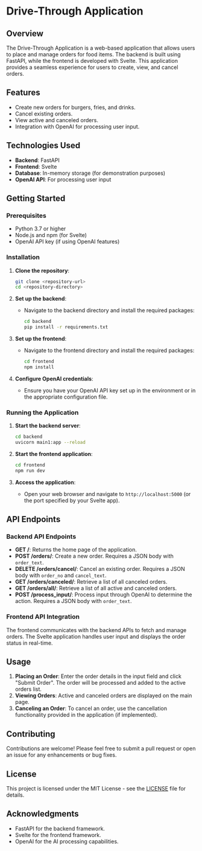 # Drive-Through Application

## Overview
The Drive-Through Application is a web-based application that allows users to place and manage orders for food items. The backend is built using FastAPI, while the frontend is developed with Svelte. This application provides a seamless experience for users to create, view, and cancel orders.

## Features
- Create new orders for burgers, fries, and drinks.
- Cancel existing orders.
- View active and canceled orders.
- Integration with OpenAI for processing user input.

## Technologies Used
- **Backend**: FastAPI
- **Frontend**: Svelte
- **Database**: In-memory storage (for demonstration purposes)
- **OpenAI API**: For processing user input

## Getting Started

### Prerequisites
- Python 3.7 or higher
- Node.js and npm (for Svelte)
- OpenAI API key (if using OpenAI features)

### Installation

1. **Clone the repository**:
   ```bash
   git clone <repository-url>
   cd <repository-directory>
   ```

2. **Set up the backend**:
   - Navigate to the backend directory and install the required packages:
     ```bash
     cd backend
     pip install -r requirements.txt
     ```

3. **Set up the frontend**:
   - Navigate to the frontend directory and install the required packages:
     ```bash
     cd frontend
     npm install
     ```

4. **Configure OpenAI credentials**:
   - Ensure you have your OpenAI API key set up in the environment or in the appropriate configuration file.

### Running the Application

1. **Start the backend server**:
   ```bash
   cd backend
   uvicorn main1:app --reload
   ```

2. **Start the frontend application**:
   ```bash
   cd frontend
   npm run dev
   ```

3. **Access the application**:
   - Open your web browser and navigate to `http://localhost:5000` (or the port specified by your Svelte app).

## API Endpoints

### Backend API Endpoints

- **GET /**: Returns the home page of the application.
- **POST /orders/**: Create a new order. Requires a JSON body with `order_text`.
- **DELETE /orders/cancel/**: Cancel an existing order. Requires a JSON body with `order_no` and `cancel_text`.
- **GET /orders/canceled/**: Retrieve a list of all canceled orders.
- **GET /orders/all/**: Retrieve a list of all active and canceled orders.
- **POST /process_input/**: Process input through OpenAI to determine the action. Requires a JSON body with `order_text`.

### Frontend API Integration
The frontend communicates with the backend APIs to fetch and manage orders. The Svelte application handles user input and displays the order status in real-time.

## Usage
1. **Placing an Order**: Enter the order details in the input field and click "Submit Order". The order will be processed and added to the active orders list.
2. **Viewing Orders**: Active and canceled orders are displayed on the main page.
3. **Canceling an Order**: To cancel an order, use the cancellation functionality provided in the application (if implemented).

## Contributing
Contributions are welcome! Please feel free to submit a pull request or open an issue for any enhancements or bug fixes.

## License
This project is licensed under the MIT License - see the [LICENSE](LICENSE) file for details.

## Acknowledgments
- FastAPI for the backend framework.
- Svelte for the frontend framework.
- OpenAI for the AI processing capabilities. 